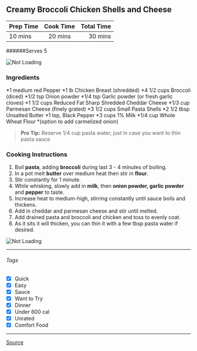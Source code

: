 ## Creamy Broccoli Chicken Shells and Cheese

| Prep Time  | Cook Time    | Total Time  |
| ---------- |:------------:| -----------:|
| 10 mins    | 20 mins      | 30 mins     |


######Serves 5

![Not Loading](http://i.imgur.com/E4SMemsm.jpg)

### Ingredients

*1 medium red Pepper
*1 lb Chicken Breast (shredded)
*4 1/2 cups Broccoli (diced)
*1/2 tsp Onion powder
*1/4 tsp Garlic powder (or fresh garlic cloves)
*1 1/2 cups Reduced Fat Sharp Shredded Cheddar Cheese
*1/3 cup Parmesan Cheese (finely grated)
*3 1/2 cups Small Pasta Shells
*2 1/2 tbsp Unsalted Butter
*1 tsp, Black Pepper
*3 cups 1% Milk
*1/4 cup Whole Wheat Flour
*(option to add carmelized onion)

> **Pro Tip:** Reserve 1/4 cup pasta water, just in case you want to thin pasta sauce

### Cooking Instructions

1. Boil **pasta**, adding **broccoli** during last 3 - 4 minutes of boiling.
2. In a pot melt **butter** over medium heat then stir in **flour**.
3. Stir constantly for 1 minute.
4. While whisking, slowly add in **milk**, then **onion powder, garlic powder** and **pepper** to taste.
5. Increase heat to medium-high, stirring constantly until sauce boils and thickens.
6. Add in cheddar and parmesan cheese and stir until melted.
7. Add drained pasta and broccoli and chicken and toss to evenly coat.
8. As it sits it will thicken, you can thin it with a few tbsp pasta water if desired.


![Not Loading](http://i.imgur.com/2Bx5ZMv.png)

---

###### Tags
- [x] Quick
- [x] Easy
- [x] Sauce
- [x] Want to Try
- [x] Dinner
- [x] Under 600 cal
- [x] Unrated
- [x] Comfort Food

---

[Source](http://www.cookingclassy.com/2014/09/creamy-broccoli-chicken-shells-cheese/)

